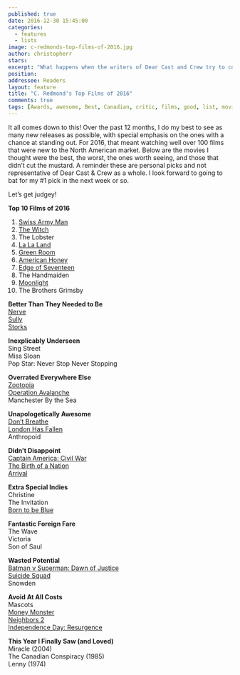 ```yaml
---
published: true
date: 2016-12-30 15:45:00
categories:
  - features
  - lists
image: c-redmonds-top-films-of-2016.jpg
author: christopherr
stars: 
excerpt: "What happens when the writers of Dear Cast and Crew try to come to a consensus about the year's best films? We don't bother to try."
position: 
addressee: Readers
layout: feature
title: "C. Redmond's Top Films of 2016"
comments: true
tags: [Awards, awesome, Best, Canadian, critic, films, good, list, movies, Top films 2016, worst, year end]
---
```

It all comes down to this! Over the past 12 months, I do my best to see as many new releases as possible, with special emphasis on the ones with a chance at standing out. For 2016, that meant watching well over 100 films that were new to the North American market. Below are the movies I thought were the best, the worst, the ones worth seeing, and those that didn’t cut the mustard. A reminder these are personal picks and not representative of Dear Cast & Crew as a whole. I look forward to going to bat for my #1 pick in the next week or so. 

Let’s get judgey!

**Top 10 Films of 2016**  
1. [Swiss Army Man ](http://www.dearcastandcrew.com/content/2016/6/27/swiss-army-man.html)  
2. [The Witch](http://www.dearcastandcrew.com/content/2016/2/19/the-witch.html)  
3. The Lobster  
4. [La La Land](http://www.dearcastandcrew.com/content/2016/12/16/la-la-land.html)  
5. [Green Room](http://www.dearcastandcrew.com/content/2016/4/27/green-room.html)  
6. [American Honey](http://www.dearcastandcrew.com/content/2016/12/7/american-honey.html)  
7. [Edge of Seventeen](http://www.dearcastandcrew.com/content/2016/12/19/the-edge-of-seventeen.html)  
8. The Handmaiden  
9. [Moonlight](http://www.dearcastandcrew.com/content/2016/11/3/moonlight.html)  
10.	The Brothers Grimsby

**Better Than They Needed to Be**  
[Nerve](http://www.dearcastandcrew.com/content/2016/8/2/nerve.html)  
[Sully](http://www.dearcastandcrew.com/content/2016/9/9/sully.html)  
[Storks](http://www.dearcastandcrew.com/content/2016/9/24/storks.html)

**Inexplicably Underseen**  
Sing Street  
Miss Sloan  
Pop Star: Never Stop Never Stopping

**Overrated Everywhere Else**  
[Zootopia](http://www.dearcastandcrew.com/content/2016/3/7/zootopia.html)  
[Operation Avalanche](http://www.dearcastandcrew.com/content/2016/12/14/operation-avalanche.html)  
Manchester By the Sea

**Unapologetically Awesome**  
[Don’t Breathe](http://www.dearcastandcrew.com/content/2016/8/29/dont-breathe.html)  
[London Has Fallen](http://www.dearcastandcrew.com/content/2016/3/8/london-has-fallen.html)  
Anthropoid

**Didn’t Disappoint**  
[Captain America: Civil War](http://www.dearcastandcrew.com/content/2016/5/18/captain-america-civil-war.html)  
[The Birth of a Nation](http://www.dearcastandcrew.com/content/2016/10/14/the-birth-of-a-nation.html)  
[Arrival](http://www.dearcastandcrew.com/content/2016/11/17/arrival.html)

**Extra Special Indies**  
Christine  
The Invitation  
[Born to be Blue](http://www.dearcastandcrew.com/content/2016/3/21/born-to-be-blue.html)

**Fantastic Foreign Fare**  
The Wave  
Victoria  
Son of Saul

**Wasted Potential**  
[Batman v Superman: Dawn of Justice](http://www.dearcastandcrew.com/content/2016/3/29/batman-v-superman-dawn-of-justice.html)  
[Suicide Squad](http://www.dearcastandcrew.com/content/2016/8/10/suicide-squad.html)  
Snowden

**Avoid At All Costs**  
Mascots  
[Money Monster](http://www.dearcastandcrew.com/content/2016/5/20/money-monster.html)  
[Neighbors 2](http://www.dearcastandcrew.com/content/2016/5/25/neighbors-2.html)  
[Independence Day: Resurgence](http://www.dearcastandcrew.com/content/2016/7/6/independence-day-resurgence.html)

**This Year I Finally Saw (and Loved)**  
Miracle (2004)  
The Canadian Conspiracy (1985)  
Lenny (1974)
